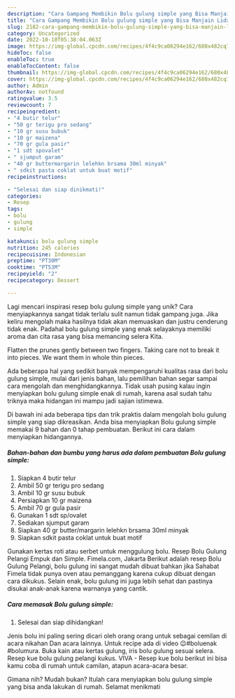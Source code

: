 ```yaml
---
description: "Cara Gampang Membikin Bolu gulung simple yang Bisa Manjain Lidah"
title: "Cara Gampang Membikin Bolu gulung simple yang Bisa Manjain Lidah"
slug: 2182-cara-gampang-membikin-bolu-gulung-simple-yang-bisa-manjain-lidah
category: Uncategorized
date: 2022-10-10T05:38:04.063Z
image: https://img-global.cpcdn.com/recipes/4f4c9ca06294e162/680x482cq70/bolu-gulung-simple-foto-resep-utama.jpg
hideToc: false
enableToc: true
enableTocContent: false
thumbnail: https://img-global.cpcdn.com/recipes/4f4c9ca06294e162/680x482cq70/bolu-gulung-simple-foto-resep-utama.jpg
cover: https://img-global.cpcdn.com/recipes/4f4c9ca06294e162/680x482cq70/bolu-gulung-simple-foto-resep-utama.jpg
author: Admin
authorAv: notfound
ratingvalue: 3.5
reviewcount: 7
recipeingredient:
- "4 butir telur"
- "50 gr terigu pro sedang"
- "10 gr susu bubuk"
- "10 gr maizena"
- "70 gr gula pasir"
- "1 sdt spovalet"
- " sjumput garam"
- "40 gr buttermargarin lelehkn brsama 30ml minyak"
- " sdkit pasta coklat untuk buat motif"
recipeinstructions:

- "Selesai dan siap dinikmati!"
categories:
- Resep
tags:
- bolu
- gulung
- simple

katakunci: bolu gulung simple 
nutrition: 245 calories
recipecuisine: Indonesian
preptime: "PT30M"
cooktime: "PT53M"
recipeyield: "2"
recipecategory: Dessert

---
```





Lagi mencari inspirasi resep bolu gulung simple yang unik? Cara menyiapkannya sangat tidak terlalu sulit namun tidak gampang juga. Jika keliru mengolah maka hasilnya tidak akan memuaskan dan justru cenderung tidak enak. Padahal bolu gulung simple yang enak selayaknya memiliki aroma dan cita rasa yang bisa memancing selera Kita.





Flatten the prunes gently between two fingers. Taking care not to break it into pieces. We want them in whole thin pieces.

Ada beberapa hal yang sedikit banyak mempengaruhi kualitas rasa dari bolu gulung simple, mulai dari jenis bahan, lalu pemilihan bahan segar sampai cara mengolah dan menghidangkannya. Tidak usah pusing kalau ingin menyiapkan bolu gulung simple enak di rumah, karena asal sudah tahu triknya maka hidangan ini mampu jadi sajian istimewa.






Di bawah ini ada beberapa tips dan trik praktis dalam mengolah bolu gulung simple yang siap dikreasikan. Anda bisa menyiapkan Bolu gulung simple memakai 9 bahan dan 0 tahap pembuatan. Berikut ini cara dalam menyiapkan hidangannya.

<!--inarticleads1-->

##### Bahan-bahan dan bumbu yang harus ada dalam pembuatan Bolu gulung simple:

1. Siapkan 4 butir telur
1. Ambil 50 gr terigu pro sedang
1. Ambil 10 gr susu bubuk
1. Persiapkan 10 gr maizena
1. Ambil 70 gr gula pasir
1. Gunakan 1 sdt sp/ovalet
1. Sediakan  sjumput garam
1. Siapkan 40 gr butter/margarin lelehkn brsama 30ml minyak
1. Siapkan  sdkit pasta coklat untuk buat motif


Gunakan kertas roti atau serbet untuk menggulung bolu. Resep Bolu Gulung Pelangi Empuk dan Simple. Fimela.com, Jakarta Berikut adalah resep Bolu Gulung Pelangi, bolu gulung ini sangat mudah dibuat bahkan jika Sahabat Fimela tidak punya oven atau pemanggang karena cukup dibuat dengan cara dikukus. Selain enak, bolu gulung ini juga lebih sehat dan pastinya disukai anak-anak karena warnanya yang cantik. 

<!--inarticleads2-->

##### Cara memasak Bolu gulung simple:


1. Selesai dan siap dihidangkan!

Jenis bolu ini paling sering dicari oleh orang orang untuk sebagai cemilan di acara nikahan Dan acara lainnya. Untuk recipe ada di video 😉#boluenak #bolumura. Buka kain atau kertas gulung, iris bolu gulung sesuai selera. Resep kue bolu gulung pelangi kukus. VIVA - Resep kue bolu berikut ini bisa kamu coba di rumah untuk camilan, atapun acara-acara besar. 

Gimana nih? Mudah bukan? Itulah cara menyiapkan bolu gulung simple yang bisa anda lakukan di rumah. Selamat menikmati
